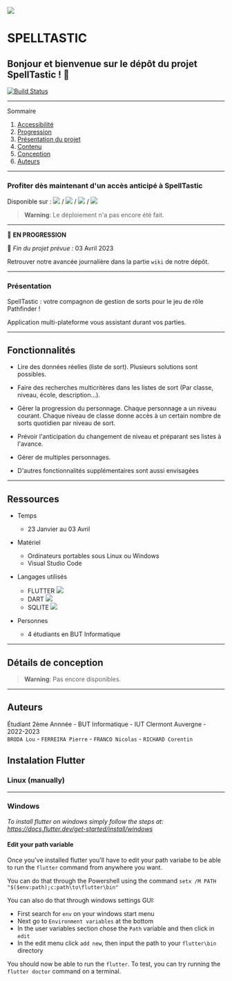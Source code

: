 ![](images_readme/Banniere_Pathfinder.png)   


# **SPELLTASTIC**

## Bonjour et bienvenue sur le dépôt du projet SpellTastic ! 👋
[![Build Status](https://codefirst.iut.uca.fr/api/badges/nicolas.franco/Pathfinder/status.svg)](https://codefirst.iut.uca.fr/nicolas.franco/Pathfinder)

*******

Sommaire 
 1. [Accessibilité](#acces)
 2. [Progression](#progression)
 3. [Présentation du projet](#presentation)
 4. [Contenu](#contenu)
 5. [Conception](#conception)
 6. [Auteurs](#auteurs)

*******

<div id='acces'/>

### Profiter dès maintenant d'un accès anticipé à SpellTastic

Disponible sur : ![](https://img.shields.io/badge/Linux-FCC624?style=for-the-badge&logo=linux&logoColor=black) / ![](https://img.shields.io/badge/Windows-0078D6?style=for-the-badge&logo=windows&logoColor=white) / ![](https://img.shields.io/badge/mac%20os-000000?style=for-the-badge&logo=apple&logoColor=white) / ![](https://img.shields.io/badge/Android-3DDC84?style=for-the-badge&logo=android&logoColor=white)   

> **Warning**: Le déploiement n'a pas encore été fait. 

*******
<div id='progression'/>

🚧  __EN PROGRESSION__

📆  _Fin du projet prévue :_ 03 Avril 2023

Retrouver notre avancée journalière dans la partie `wiki` de notre dépôt.   

*******

<div id='presentation'/>

### **Présentation**

SpellTastic : votre compagnon de gestion de sorts pour le jeu de rôle Pathfinder !      
 
Application multi-plateforme vous assistant durant vos parties.

*******

<div id='contenu'/>

## Fonctionnalités


- Lire des données réelles (liste de sort). Plusieurs solutions sont possibles.   
- Faire des recherches multicritères dans les listes de sort (Par classe, niveau, école, description...).   
- Gérer la progression du personnage. Chaque personnage a un niveau courant. Chaque niveau de classe donne accès à un certain nombre de sorts quotidien par niveau de sort.   
- Prévoir l'anticipation du changement de niveau et préparant ses listes à l'avance.   
- Gérer de multiples personnages.   

- D'autres fonctionnalités supplémentaires sont aussi envisagées

*******

## Ressources

- Temps
    - 23 Janvier au 03 Avril    
- Matériel
    - Ordinateurs portables sous Linux ou Windows   
    - Visual Studio Code    
- Langages utilisés
    - FLUTTER ![](https://img.shields.io/badge/Flutter-02569B?style=for-the-badge&logo=flutter&logoColor=white)
    - DART ![](https://img.shields.io/badge/Dart-0175C2?style=for-the-badge&logo=dart&logoColor=white)
    - SQLITE ![](https://img.shields.io/badge/SQLite-07405E?style=for-the-badge&logo=sqlite&logoColor=white)

- Personnes 
    - 4 étudiants en BUT Informatique

*******

<div id='conception'/>

## Détails de conception

> **Warning**: Pas encore disponibles.

*******

<div id='auteurs'/>

## Auteurs

Étudiant 2ème Annnée - BUT Informatique - IUT Clermont Auvergne - 2022-2023   
`BRODA Lou` - `FERREIRA Pierre` - `FRANCO Nicolas` - `RICHARD Corentin`


## Instalation Flutter 

### Linux (manually)
___
### Windows
_To install flutter on windows simply follow the steps at: https://docs.flutter.dev/get-started/install/windows_

#### Edit your path variable
Once you've installed flutter you'll have to edit your path variabe to be able to run the `flutter` command from anywhere you want.

You can do that through the Powershell using the command `setx /M PATH "$($env:path);c:path\to\flutter\bin"`  

You can also do that through windows settings GUI:  
* First search for `env` on your windows start menu
* Next go to `Environment variables` at the bottom
* In the user variables section chose the `Path` variable and then click in `edit`
* In the edit menu click `add new`, then input the path to your `flutter\bin` directory

You should now be able to run the `flutter`. To test, you can try running the `flutter doctor` command on a terminal. 
